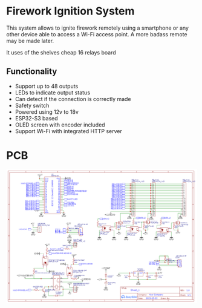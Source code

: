 # Firework Ignition System

This system allows to ignite firework remotely using a smartphone or any other device able to access a Wi-Fi access point.
A more badass remote may be made later.

It uses of the shelves cheap 16 relays board

## Functionality

- Support up to 48 outputs
- LEDs to indicate output status
- Can detect if the connection is correctly made
- Safety switch
- Powered using 12v to 18v
- ESP32-S3 based
- OLED screen with encoder included
- Support Wi-Fi with integrated HTTP server

# PCB

![](./cad/Schematic_esp-firework-firing-system.png)